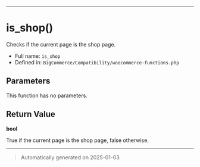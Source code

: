 ***

# is_shop()

Checks if the current page is the shop page.




* Full name: `is_shop`
* Defined in: `BigCommerce/Compatibility/woocommerce-functions.php`

## Parameters

This function has no parameters.

## Return Value

**bool**

True if the current page is the shop page, false otherwise.

***
> Automatically generated on 2025-01-03
